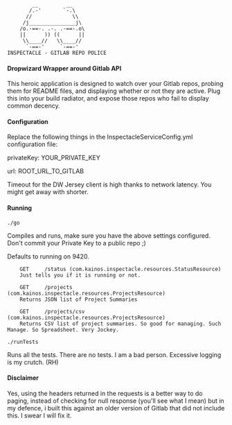             __         __
           /.-'       `-.\
          //             \\
         /j_______________j\
        /o.-==-. .-. .-==-.o\
        ||      )) ((      ||
         \\____//   \\____//
          `-==-'     `-==-'
    INSPECTACLE - GITLAB REPO POLICE

#### Dropwizard Wrapper around Gitlab API
This heroic application is designed to watch over your Gitlab repos, probing them for README files, and displaying whether or not they are active. Plug this into your build radiator, and expose those repos who fail to display common decency.

#### Configuration
Replace the following things in the InspectacleServiceConfig.yml configuration file:

privateKey: YOUR_PRIVATE_KEY

url: ROOT_URL_TO_GITLAB

Timeout for the DW Jersey client is high thanks to network latency. You might get away with shorter.

#### Running

```
./go
```

Compiles and runs, make sure you have the above settings configured. Don't commit your Private Key to a public repo ;)

Defaults to running on 9420.

```
    GET     /status (com.kainos.inspectacle.resources.StatusResource)
    Just tells you if it is running or not.
```

```
    GET     /projects (com.kainos.inspectacle.resources.ProjectsResource)
    Returns JSON list of Project Summaries
```

```
    GET     /projects/csv (com.kainos.inspectacle.resources.ProjectsResource)
    Returns CSV list of project summaries. So good for managing. Such Manage. So Spreadsheet. Very Jockey.
```


```
./runTests
```

Runs all the tests. There are no tests. I am a bad person. Excessive logging is my crutch. (RH)

#### Disclaimer
Yes, using the headers returned in the requests is a better way to do paging, instead of checking for null response (you'll see what I mean) but in my defence, i built this against an older version of Gitlab that did not include this. I swear I will fix it.